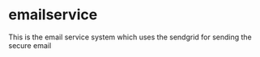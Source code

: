 # emailservice
This is the email service system which uses the sendgrid for sending the secure email
